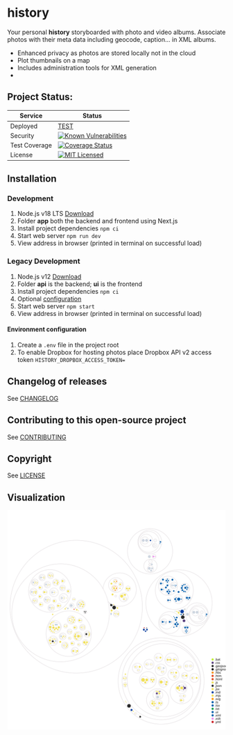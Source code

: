 # history

Your personal **history** storyboarded with photo and video albums. Associate photos with their meta data including geocode, caption... in XML albums.
* Enhanced privacy as photos are stored locally not in the cloud
* Plot thumbnails on a map
* Includes administration tools for XML generation
*
## Project Status:
| Service | Status |
|---|---|
| Deployed | [TEST](https://history.domaindesign.ca/) |
| Security | [![Known Vulnerabilities](https://snyk.io/test/github/danactive/history/badge.svg)](https://app.snyk.io/org/danactive/project/ca45a886-fc61-402f-9cd1-69bf22b35f24) |
| Test Coverage | [![Coverage Status](https://coveralls.io/repos/github/danactive/history/badge.svg?branch=master)](https://coveralls.io/github/danactive/history?branch=master) |
| License | [![MIT Licensed](http://img.shields.io/badge/license-MIT-blue.svg?style=flat-square)](http://opensource.org/licenses/MIT) |

## Installation

### Development
1. Node.js v18 LTS [Download](https://nodejs.org/)
1. Folder **app** both the backend and frontend using Next.js
1. Install project dependencies `npm ci`
1. Start web server `npm run dev`
1. View address in browser (printed in terminal on successful load)

### Legacy Development
1. Node.js v12 [Download](https://nodejs.org/)
1. Folder **api** is the backend; **ui** is the frontend
1. Install project dependencies `npm ci`
1. Optional [configuration](#environment-configuration)
1. Start web server `npm start`
1. View address in browser (printed in terminal on successful load)

#### Environment configuration
1. Create a `.env` file in the project root
1. To enable Dropbox for hosting photos place Dropbox API v2 access token `HISTORY_DROPBOX_ACCESS_TOKEN=`

## Changelog of releases
See [CHANGELOG](app/CHANGELOG.md)

## Contributing to this open-source project
See [CONTRIBUTING](api/CONTRIBUTING.md)

## Copyright
See [LICENSE](LICENSE)

## Visualization
![Visualization of the codebase](./diagram.svg)
